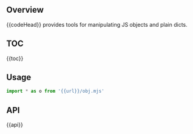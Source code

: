 ## Overview

{{codeHead}} provides tools for manipulating JS objects and plain dicts.

## TOC

{{toc}}

## Usage

```js
import * as o from '{{url}}/obj.mjs'
```

## API

{{api}}
